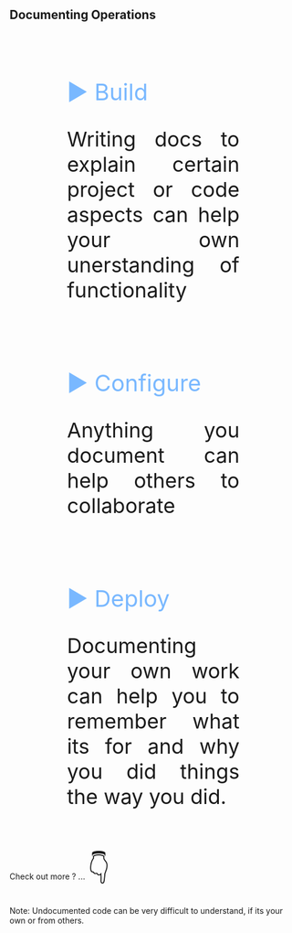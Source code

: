 ## Documenting Operations

<div style="font-size: 36px; text-align: justify; width: 60%; margin: 0% 20% 0% 20%;">

<br>

<span style='font-size:40px; padding: 0px 20px 0px 0px; color: #79b8ff;'>&#9654; Build</span>

  Writing docs to explain certain project or code aspects can help your own unerstanding of functionality

<br>

<span style='font-size:40px; padding: 0px 20px 0px 0px; color: #79b8ff;'>&#9654; Configure</span>

  Anything you document can help others to collaborate

<br>

<span style='font-size:40px; padding: 0px 20px 0px 0px; color: #79b8ff;'>&#9654; Deploy</span>

  Documenting your own work can help you to remember what its for and why you did things the way you did.

</div>

<br><br>
Check out more ? ...
<span style='font-size:50px;'>&#128071;</span>

<!-- Add some speaker notes -->
Note: Undocumented code can be very difficult to understand, if its your own or from others.
